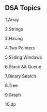 ## DSA Topics

1.Array

2.Strings


3.Hasing

4.Two Pointers

5.Sliding Windows

6.Stack && Queue

7.Binary Search

8.Tree

9.Graph

10.dp
